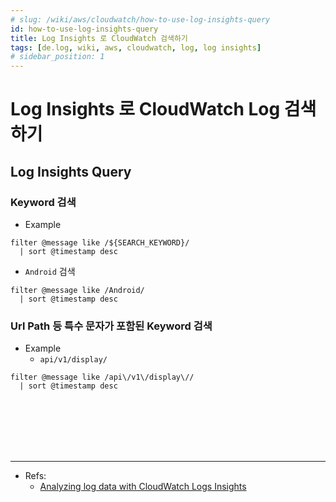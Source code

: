 ```yaml
---
# slug: /wiki/aws/cloudwatch/how-to-use-log-insights-query
id: how-to-use-log-insights-query
title: Log Insights 로 CloudWatch 검색하기
tags: [de.log, wiki, aws, cloudwatch, log, log insights]
# sidebar_position: 1
---
```


<!--title -->
# Log Insights 로 CloudWatch Log 검색하기
<!--//title -->

## Log Insights Query

### Keyword 검색
- Example
```text
filter @message like /${SEARCH_KEYWORD}/
  | sort @timestamp desc
```

- `Android` 검색
```text
filter @message like /Android/
  | sort @timestamp desc
```

### Url Path 등 특수 문자가 포함된 Keyword 검색
- Example
  + `api/v1/display/`
```text
filter @message like /api\/v1\/display\//
  | sort @timestamp desc
```


<br /><br /><br /><br /><br />

--- 
- Refs:
  + [Analyzing log data with CloudWatch Logs Insights](https://docs.aws.amazon.com/AmazonCloudWatch/latest/logs/AnalyzingLogData.html)



